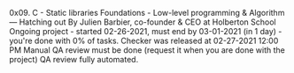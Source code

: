 0x09. C - Static libraries
 Foundations - Low-level programming & Algorithm ― Hatching out
  By Julien Barbier, co-founder & CEO at Holberton School
   Ongoing project - started 02-26-2021, must end by 03-01-2021 (in 1 day) - you're done with 0% of tasks.
    Checker was released at 02-27-2021 12:00 PM
     Manual QA review must be done (request it when you are done with the project)
      QA review fully automated.
